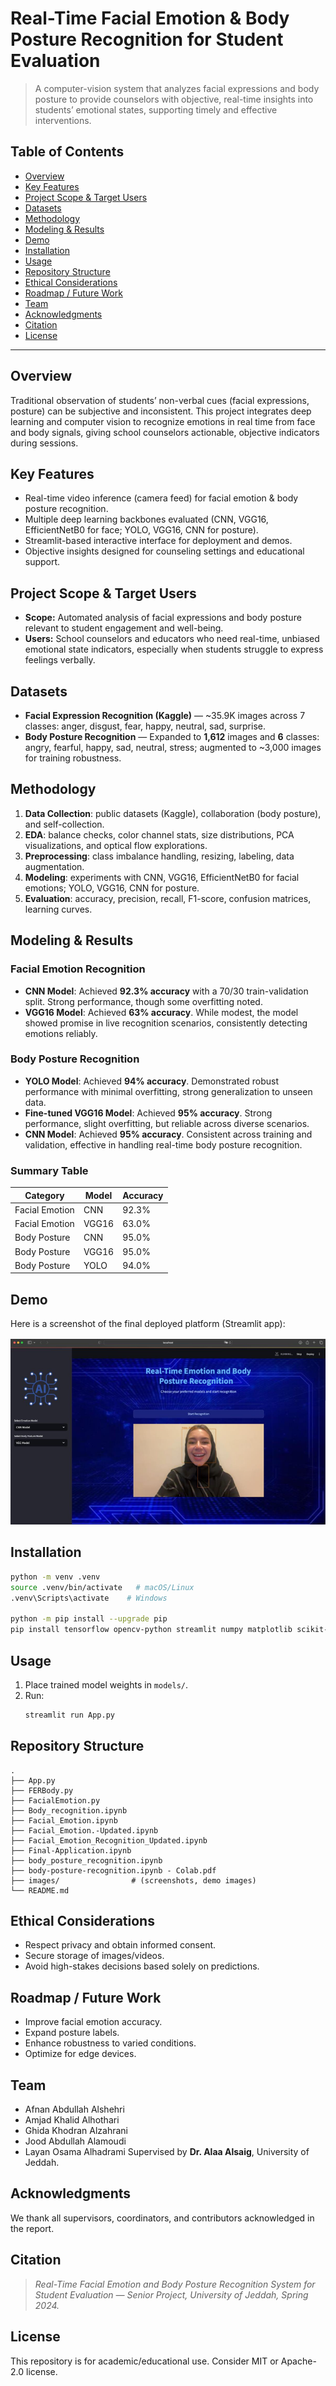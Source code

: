 # Real-Time Facial Emotion & Body Posture Recognition for Student Evaluation

> A computer-vision system that analyzes facial expressions and body posture to provide counselors with objective, real-time insights into students’ emotional states, supporting timely and effective interventions.

## Table of Contents
- [Overview](#overview)
- [Key Features](#key-features)
- [Project Scope & Target Users](#project-scope--target-users)
- [Datasets](#datasets)
- [Methodology](#methodology)
- [Modeling & Results](#modeling--results)
- [Demo](#demo)
- [Installation](#installation)
- [Usage](#usage)
- [Repository Structure](#repository-structure)
- [Ethical Considerations](#ethical-considerations)
- [Roadmap / Future Work](#roadmap--future-work)
- [Team](#team)
- [Acknowledgments](#acknowledgments)
- [Citation](#citation)
- [License](#license)

---

## Overview
Traditional observation of students’ non-verbal cues (facial expressions, posture) can be subjective and inconsistent. This project integrates deep learning and computer vision to recognize emotions in real time from face and body signals, giving school counselors actionable, objective indicators during sessions.

## Key Features
- Real-time video inference (camera feed) for facial emotion & body posture recognition.  
- Multiple deep learning backbones evaluated (CNN, VGG16, EfficientNetB0 for face; YOLO, VGG16, CNN for posture).  
- Streamlit-based interactive interface for deployment and demos.  
- Objective insights designed for counseling settings and educational support.

## Project Scope & Target Users
- **Scope:** Automated analysis of facial expressions and body posture relevant to student engagement and well-being.  
- **Users:** School counselors and educators who need real-time, unbiased emotional state indicators, especially when students struggle to express feelings verbally.

## Datasets
- **Facial Expression Recognition (Kaggle)** — ~35.9K images across 7 classes: anger, disgust, fear, happy, neutral, sad, surprise.  
- **Body Posture Recognition** — Expanded to **1,612** images and **6** classes: angry, fearful, happy, sad, neutral, stress; augmented to ~3,000 images for training robustness.

## Methodology
1. **Data Collection**: public datasets (Kaggle), collaboration (body posture), and self-collection.  
2. **EDA**: balance checks, color channel stats, size distributions, PCA visualizations, and optical flow explorations.  
3. **Preprocessing**: class imbalance handling, resizing, labeling, data augmentation.  
4. **Modeling**: experiments with CNN, VGG16, EfficientNetB0 for facial emotions; YOLO, VGG16, CNN for posture.  
5. **Evaluation**: accuracy, precision, recall, F1-score, confusion matrices, learning curves.

## Modeling & Results

### Facial Emotion Recognition
- **CNN Model**: Achieved **92.3% accuracy** with a 70/30 train-validation split. Strong performance, though some overfitting noted.  
- **VGG16 Model**: Achieved **63% accuracy**. While modest, the model showed promise in live recognition scenarios, consistently detecting emotions reliably.  

### Body Posture Recognition
- **YOLO Model**: Achieved **94% accuracy**. Demonstrated robust performance with minimal overfitting, strong generalization to unseen data.  
- **Fine-tuned VGG16 Model**: Achieved **95% accuracy**. Strong performance, slight overfitting, but reliable across diverse scenarios.  
- **CNN Model**: Achieved **95% accuracy**. Consistent across training and validation, effective in handling real-time body posture recognition.  

### Summary Table
| Category       | Model   | Accuracy |
|----------------|---------|----------|
| Facial Emotion | CNN     | 92.3%    |
| Facial Emotion | VGG16   | 63.0%    |
| Body Posture   | CNN     | 95.0%    |
| Body Posture   | VGG16   | 95.0%    |
| Body Posture   | YOLO    | 94.0%    |

## Demo
Here is a screenshot of the final deployed platform (Streamlit app):

![Final Demo](images/final_demo.png)



## Installation
```bash
python -m venv .venv
source .venv/bin/activate   # macOS/Linux
.venv\Scripts\activate    # Windows

python -m pip install --upgrade pip
pip install tensorflow opencv-python streamlit numpy matplotlib scikit-learn
```

## Usage
1. Place trained model weights in `models/`.  
2. Run:  
   ```bash
   streamlit run App.py
   ```

## Repository Structure
```
.
├── App.py
├── FERBody.py
├── FacialEmotion.py
├── Body_recognition.ipynb
├── Facial_Emotion.ipynb
├── Facial_Emotion.-Updated.ipynb
├── Facial_Emotion_Recognition_Updated.ipynb
├── Final-Application.ipynb
├── body_posture_recognition.ipynb
├── body-posture-recognition.ipynb - Colab.pdf
├── images/                # (screenshots, demo images)
└── README.md
```

## Ethical Considerations
- Respect privacy and obtain informed consent.  
- Secure storage of images/videos.  
- Avoid high-stakes decisions based solely on predictions.

## Roadmap / Future Work
- Improve facial emotion accuracy.  
- Expand posture labels.  
- Enhance robustness to varied conditions.  
- Optimize for edge devices.

## Team
- Afnan Abdullah Alshehri  
- Amjad Khalid Alhothari 
- Ghida Khodran Alzahrani 
- Jood Abdullah Alamoudi  
- Layan Osama Alhadrami 
Supervised by **Dr. Alaa Alsaig**, University of Jeddah.

## Acknowledgments
We thank all supervisors, coordinators, and contributors acknowledged in the report.

## Citation
> *Real-Time Facial Emotion and Body Posture Recognition System for Student Evaluation — Senior Project, University of Jeddah, Spring 2024.*

## License
This repository is for academic/educational use. Consider MIT or Apache-2.0 license.
